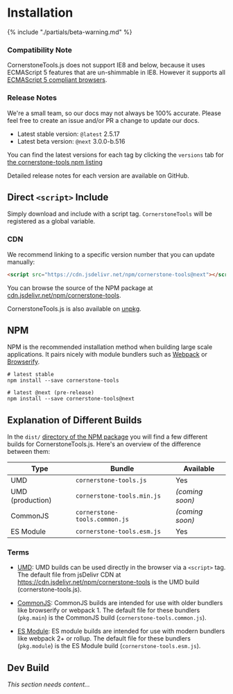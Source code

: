 # Installation

{% include "./partials/beta-warning.md" %}

### Compatibility Note

CornerstoneTools.js does not support IE8 and below, because it uses ECMAScript 5 features that are un-shimmable in IE8. However it supports all [ECMAScript 5 compliant browsers](https://caniuse.com/#feat=es5).

### Release Notes

We're a small team, so our docs may not always be 100% accurate. Please feel free to create an issue and/or PR a change to update our docs.

- Latest stable version: `@latest` 2.5.17
- Latest beta version: `@next` 3.0.0-b.516

You can find the latest versions for each tag by clicking the `versions` tab for [the cornerstone-tools npm listing](https://www.npmjs.com/package/cornerstone-tools)

Detailed release notes for each version are available on GitHub.

## Direct `<script>` Include

Simply download and include with a script tag. `CornerstoneTools` will be registered as a global variable.

### CDN

We recommend linking to a specific version number that you can update manually:

```html
<script src="https://cdn.jsdelivr.net/npm/cornerstone-tools@next"></script>
```

You can browse the source of the NPM package at [cdn.jsdelivr.net/npm/cornerstone-tools](https://cdn.jsdelivr.net/npm/cornerstone-tools@next).

CornerstoneTools.js is also available on [unpkg](https://unpkg.com/cornerstone-tools).

## NPM

NPM is the recommended installation method when building large scale applications. It pairs nicely with module bundlers such as [Webpack](https://webpack.js.org/) or [Browserify](http://browserify.org/).

```shell
# latest stable
npm install --save cornerstone-tools

# latest @next (pre-release)
npm install --save cornerstone-tools@next
```

## Explanation of Different Builds

In the `dist/` [directory of the NPM package](https://cdn.jsdelivr.net/npm/cornerstone-tools/dist/) you will find a few different builds for CornerstoneTools.js. Here's an overview of the difference between them:

| Type             | Bundle                        | Available       |
| ---------------- | ----------------------------- | --------------- |
| UMD              | `cornerstone-tools.js`        | Yes             |
| UMD (production) | `cornerstone-tools.min.js`    | _(coming soon)_ |
| CommonJS         | `cornerstone-tools.common.js` | _(coming soon)_ |
| ES Module        | `cornerstone-tools.esm.js`    | Yes             |

### Terms

- [UMD](https://github.com/umdjs/umd): UMD builds can be used directly in the browser via a `<script>` tag. The default file from jsDelivr CDN at https://cdn.jsdelivr.net/npm/cornerstone-tools is the UMD build (cornerstone-tools.js).

- [CommonJS](http://wiki.commonjs.org/wiki/Modules/1.1): CommonJS builds are intended for use with older bundlers like browserify or webpack 1. The default file for these bundlers (`pkg.main`) is the CommonJS build (`cornerstone-tools.common.js`).

- [ES Module](http://exploringjs.com/es6/ch_modules.html): ES module builds are intended for use with modern bundlers like webpack 2+ or rollup. The default file for these bundlers (`pkg.module`) is the ES Module build (`cornerstone-tools.esm.js`).

## Dev Build

_This section needs content..._
